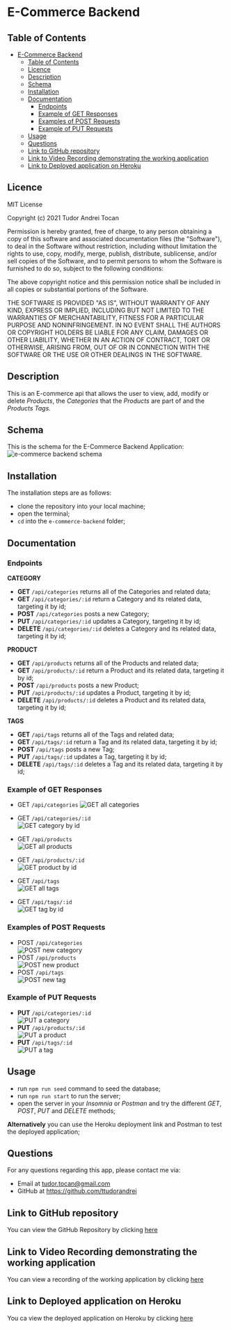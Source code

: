 # E-Commerce Backend

## Table of Contents

- [E-Commerce Backend](#e-commerce-backend)
  - [Table of Contents](#table-of-contents)
  - [Licence](#licence)
  - [Description](#description)
  - [Schema](#schema)
  - [Installation](#installation)
  - [Documentation](#documentation)
    - [Endpoints](#endpoints)
    - [Example of GET Responses](#example-of-get-responses)
    - [Examples of POST Requests](#examples-of-post-requests)
    - [Example of PUT Requests](#example-of-put-requests)
  - [Usage](#usage)
  - [Questions](#questions)
  - [Link to GitHub repository](#link-to-github-repository)
  - [Link to Video Recording demonstrating the working application](#link-to-video-recording-demonstrating-the-working-application)
  - [Link to Deployed application on Heroku](#link-to-deployed-application-on-heroku)

## Licence

MIT License

Copyright (c) 2021 Tudor Andrei Tocan

Permission is hereby granted, free of charge, to any person obtaining a copy
of this software and associated documentation files (the "Software"), to deal
in the Software without restriction, including without limitation the rights
to use, copy, modify, merge, publish, distribute, sublicense, and/or sell
copies of the Software, and to permit persons to whom the Software is
furnished to do so, subject to the following conditions:

The above copyright notice and this permission notice shall be included in all
copies or substantial portions of the Software.

THE SOFTWARE IS PROVIDED "AS IS", WITHOUT WARRANTY OF ANY KIND, EXPRESS OR
IMPLIED, INCLUDING BUT NOT LIMITED TO THE WARRANTIES OF MERCHANTABILITY,
FITNESS FOR A PARTICULAR PURPOSE AND NONINFRINGEMENT. IN NO EVENT SHALL THE
AUTHORS OR COPYRIGHT HOLDERS BE LIABLE FOR ANY CLAIM, DAMAGES OR OTHER
LIABILITY, WHETHER IN AN ACTION OF CONTRACT, TORT OR OTHERWISE, ARISING FROM,
OUT OF OR IN CONNECTION WITH THE SOFTWARE OR THE USE OR OTHER DEALINGS IN THE
SOFTWARE.

## Description

This is an E-commerce api that allows the user to view, add, modify or delete _Products_, the _Categories_ that the _Products_ are part of and the _Products Tags_.

## Schema

This is the schema for the E-Commerce Backend Application:  
![e-commerce backend schema](./public/assets/images/e-commerce-backend-schema.PNG)

## Installation

The installation steps are as follows:

- clone the repository into your local machine;
- open the terminal;
- `cd` into the `e-commerce-backend` folder;

## Documentation

### Endpoints

**CATEGORY**

- **GET** `/api/categories` returns all of the Categories and related data;
- **GET** `/api/categories/:id` return a Category and its related data, targeting it by id;
- **POST** `/api/categories` posts a new Category;
- **PUT** `/api/categories/:id` updates a Category, targeting it by id;
- **DELETE** `/api/categories/:id` deletes a Category and its related data, targeting it by id;

**PRODUCT**

- **GET** `/api/products` returns all of the Products and related data;
- **GET** `/api/products/:id` return a Product and its related data, targeting it by id;
- **POST** `/api/products` posts a new Product;
- **PUT** `/api/products/:id` updates a Product, targeting it by id;
- **DELETE** `/api/products/:id` deletes a Product and its related data, targeting it by id;

**TAGS**

- **GET** `/api/tags` returns all of the Tags and related data;
- **GET** `/api/tags/:id` return a Tag and its related data, targeting it by id;
- **POST** `/api/tags` posts a new Tag;
- **PUT** `/api/tags/:id` updates a Tag, targeting it by id;
- **DELETE** `/api/tags/:id` deletes a Tag and its related data, targeting it by id;

### Example of GET Responses

- GET `/api/categories`
  ![GET all categories](./public/assets/images/GET-all-categories.PNG)

- GET `/api/categories/:id`  
  ![GET category by id](./public/assets/images/GET-category-by-ID.PNG)

- GET `/api/products`  
  ![GET all products](./public/assets/images/GET-all-products.PNG)

- GET `/api/products/:id`  
  ![GET product by id](./public/assets/images/Get-product-by-ID.PNG)

- GET `/api/tags`  
  ![GET all tags](./public/assets/images/GET-all-tags.PNG)

- GET `/api/tags/:id`  
  ![GET tag by id](./public/assets/images/GET-Tag-by-ID.PNG)

### Examples of POST Requests

- POST `/api/categories`  
  ![POST new category](./public/assets/images/POST-new-category.PNG)
- POST `/api/products`  
  ![POST new product](./public/assets/images/POST-new-product.PNG)
- POST `/api/tags`  
  ![POST new tag](./public/assets/images/POST-new-tag.PNG)

### Example of PUT Requests

- **PUT** `/api/categories/:id`  
  ![PUT a category](./public/assets/images/PUT-category.PNG)
- **PUT** `/api/products/:id`  
  ![PUT a product](./public/assets/images/PUT-product.PNG)
- **PUT** `/api/tags/:id`  
  ![PUT a tag](./public/assets/images/PUT-tag.PNG)

## Usage

- run `npm run seed` command to seed the database;
- run `npm run start` to run the server;
- open the server in your _Insomnia_ or _Postman_ and try the different _GET_, _POST_, _PUT_ and _DELETE_ methods;

**Alternatively** you can use the Heroku deployment link and Postman to test the deployed application;

## Questions

For any questions regarding this app, please contact me via:

- Email at tudor.tocan@gmail.com
- GitHub at <https://github.com/ttudorandrei>

## Link to GitHub repository

You can view the GitHub Repository by clicking [here](https://github.com/ttudorandrei/e-commerce-backend)

## Link to Video Recording demonstrating the working application

You can view a recording of the working application by clicking [here](https://drive.google.com/file/d/1Yk4tiex742kS9OOF4PJsbP79Kqhn7L64/view)

## Link to Deployed application on Heroku

You ca view the deployed application on Heroku by clicking [here](https://e-commerce-backendd.herokuapp.com/)
